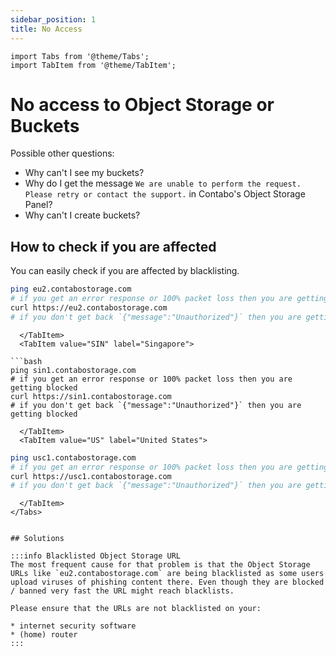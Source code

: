 ```yaml
---
sidebar_position: 1
title: No Access
---
```


```mdx-code-block
import Tabs from '@theme/Tabs';
import TabItem from '@theme/TabItem';
```

# No access to Object Storage or Buckets

Possible other questions:

* Why can't I see my buckets?
* Why do I get the message `We are unable to perform the request. Please retry or contact the support.` in Contabo's Object Storage Panel?
* Why can't I create buckets?

## How to check if you are affected

You can easily check if you are affected by blacklisting.

<Tabs>
  <TabItem value="EU" label="European Union" default>

```bash
ping eu2.contabostorage.com
# if you get an error response or 100% packet loss then you are getting blocked
curl https://eu2.contabostorage.com
# if you don't get back `{"message":"Unauthorized"}` then you are getting blocked
```

```mdx-code-block
  </TabItem>
  <TabItem value="SIN" label="Singapore">

```bash
ping sin1.contabostorage.com
# if you get an error response or 100% packet loss then you are getting blocked
curl https://sin1.contabostorage.com
# if you don't get back `{"message":"Unauthorized"}` then you are getting blocked
```

```mdx-code-block
  </TabItem>
  <TabItem value="US" label="United States">
```

```bash
ping usc1.contabostorage.com
# if you get an error response or 100% packet loss then you are getting blocked
curl https://usc1.contabostorage.com
# if you don't get back `{"message":"Unauthorized"}` then you are getting blocked
```

```mdx-code-block
  </TabItem>
</Tabs>


## Solutions

:::info Blacklisted Object Storage URL
The most frequent cause for that problem is that the Object Storage URLs like `eu2.contabostorage.com` are being blacklisted as some users upload viruses of phishing content there. Even though they are blocked / banned very fast the URL might reach blacklists.

Please ensure that the URLs are not blacklisted on your:

* internet security software
* (home) router
:::

